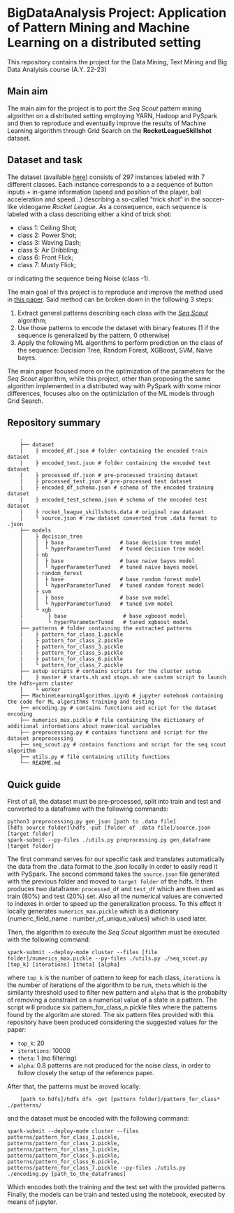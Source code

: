 # BigDataAnalysis Project: Application of Pattern Mining and Machine Learning on a distributed setting
This repository contains the project for the Data Mining, Text Mining and Big Data Analyisis course (A.Y. 22-23)

## Main aim
The main aim for the project is to port the *Seq Scout* pattern mining algorithm on a distributed setting employing YARN, Hadoop and PySpark and then to reproduce and eventually improve the results of Machine Learning algorithm through Grid Search on the **RocketLeagueSkillshot** dataset.

## Dataset and task
The dataset (available [here](https://archive.ics.uci.edu/dataset/858/rocket+league+skillshots)) consists of 297 instances labeled with 7 different classes. Each instance corresponds to a a sequence of button inputs + in-game information (speed and position of the player, ball acceleration and speed...) describing a so-called "trick shot" in the soccer-like videogame <i>Rocket League</i>. As a consequence, each sequence is labeled with a class describing either a kind of trick shot:
- class 1: Ceiling Shot;
- class 2: Power Shot;
- class 3: Waving Dash;
- class 5: Air Dribbling;
- class 6: Front Flick;
- class 7: Musty Flick;

or indicating the sequence being Noise (class -1).

The main goal of this project is to reproduce and improve the method used in [this paper](https://www.researchgate.net/publication/343852416_A_Behavioral_Pattern_Mining_Approach_to_Model_Player_Skills_in_Rocket_League).
Said method can be broken down in the following 3 steps:
1. Extract general patterns describing each class with the *[Seq Scout](https://ieeexplore.ieee.org/document/8964149)* algorithm;
2. Use those patterns to encode the dataset with binary features (1 if the sequence is generalized by the pattern, 0 otherwise)
3. Apply the following ML algorithms to perform prediction on the class of the sequence: Decision Tree, Random Forest, XGBoost, SVM, Naive bayes.

The main paper focused more on the optimization of the parameters for the *Seq Scout* algorithm, while this project, other than proposing the
same algorithm implemented in a distributed way with PySpark with some minor differences, focuses also on the optimiziation of the ML models through Grid Search. 

## Repository summary

        .
        ├── dataset
        |    ├ encoded_df.json # folder containing the encoded train dataset
        |    ├ encoded_test.json # folder containing the encoded test dataset
        |    ├ processed_df.json # pre-processed training dataset
        |    ├ processed_test.json # pre-processed test dataset
        |    ├ encoded_df_schema.json # schema of the encoded training dataset
        |    ├ encoded_test_schema.json # schema of the encoded test dataset
        |    ├ rocket_league_skillshots.data # original raw dataset
        |    └ source.json # raw dataset converted from .data format to .json
        ├── models
        │    ├ decision_tree
        │    │  ├ base                  # base decision tree model
        │    │  └ hyperParameterTuned   # tuned decision tree model
        │    ├ nb
        │    │  ├ base                  # base naive bayes model
        │    │  └ hyperParameterTuned   # tuned naive bayes model
        │    ├ random_forest
        │    │  ├ base                  # base random forest model
        │    │  └ hyperParameterTuned   # tuned random forest model
        │    ├ svm
        │    │  ├ base                  # base svm model
        │    │  └ hyperParameterTuned   # tuned svm model
        │    └ xgb
        |        ├ base                  # base xgboost model
        |        └ hyperParameterTuned   # tuned xgboost model
        ├── patterns # folder containing the extracted patterns
        |    ├ pattern_for_class_1.pickle
        |    ├ pattern_for_class_2.pickle   
        |    ├ pattern_for_class_3.pickle   
        |    ├ pattern_for_class_5.pickle   
        |    ├ pattern_for_class_6.pickle   
        |    └ pattern_for_class_7.pickle   
        ├── setup scripts # contains scripts for the cluster setup
        |    ├ master # starts.sh and stops.sh are custom script to launch the hdfs+yarn cluster
        |    └ worker
        ├── MachineLearningAlgorithms.ipynb # jupyter notebook containing the code for ML algorithms training and testing
        ├── encoding.py # contains functions and script for the dataset encoding
        ├── numerics_max.pickle # file containing the dictionary of additional informations about numerical variables
        ├── preprocessing.py # contains functions and script for the dataset preprocessing
        ├── seq_scout.py # contains functions and script for the seq scout algorithm
        ├── utils.py # file containing utility functions
        └── README.md


## Quick guide
First of all, the dataset must be pre-processed, split into train and test and converted to a dataframe with the following commands:

    python3 preprocessing.py gen_json [path to .data file]
    [hdfs source folder]\hdfs -put [folder of .data file]/source.json [target folder]
    spark-submit --py-files ./utils.py preprocessing.py gen_dataframe [target folder]

The first command serves for our specific task and translates automatically the data from the .data format to the .json locally in order to easily
read it with PySpark. The second command takes the <code>source.json</code> file generated with the previous folder and moved to <code>target folder</code>
of the hdfs. It then produces two dataframe: <code>processed_df</code> and <code>test_df</code> which are then used as train (80%) and test (20%) set. Also
all the numerical values are converted to indexes in order to speed up the generalization process. To this effect it locally generates <code>numerics_max.pickle</code>
which is a dictionary {numeric_field_name : number_of_unique_values} which is used later.

Then, the algorithm to execute the *Seq Scout* algorithm must be executed with the following command:


    spark-submit --deploy-mode cluster --files [file folder]/numerics_max.pickle --py-files ./utils.py ./seq_scout.py [top_k] [iterations] [theta] [alpha]

where <code>top_k</code> is the number of pattern to keep for each class, <code>iterations</code> is the number of iterations of the algorithm to be run, <code>theta</code> which is the similarity threshold used to filter new pattern and <code>alpha</code> that is the probabilty of removing a constraint on a numerical value of a state in a pattern.
The script will produce six pattern_for_class_n.pickle files where the patterns found by the algoritm are stored.
The six pattern files provided with this repository have been produced considering the suggested values for the paper:
- <code>top_k</code>: 20
- <code>iterations</code>: 10000
- <code>theta</code>: 1 (no filtering)
- <code>alpha</code>: 0.8
patterns are not produced for the noise class, in order to follow closely the setup of the reference paper.

After that, the patterns must be moved locally:

        [path to hdfs]/hdfs dfs -get [pattern folder]/pattern_for_class* ./patterns/

and the dataset must be encoded with the following command:


    spark-submit --deploy-mode cluster --files patterns/pattern_for_class_1.pickle, patterns/pattern_for_class_2.pickle, patterns/pattern_for_class_3.pickle,
    patterns/pattern_for_class_5.pickle, patterns/pattern_for_class_6.pickle, patterns/pattern_for_class_7.pickle --py-files ./utils.py ./encoding.py [path_to_the_dataframes]

Which encodes both the training and the test set with the provided patterns.
Finally, the models can be train and tested using the notebook, executed by means of jupyter.

